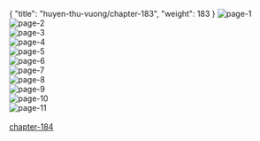 { "title": "huyen-thu-vuong/chapter-183", "weight": 183 }
<img src="huyen-thu-vuong_0183_01-5767aa96d9f20deb7ab822d2709e02d4.webp" alt="page-1" origin="http://1.bp.blogspot.com/-VFSi5PfhtdU/WaVAoXyTDfI/AAAAAAAAfbo/aQ5V5Ydnl2ImbKTKdHLcSAF1uaX6Wz7HgCLcBGAs/s1600/1.jpg?imgmax=0"><br/>
<img src="huyen-thu-vuong_0183_02-849df979ab655b72aeb861130ef1131a.webp" alt="page-2" origin="http://1.bp.blogspot.com/-QVZLW-tl8FQ/WaVAplsmcHI/AAAAAAAAfb0/VFgMFBeh4zQi3VouhQHUKFmuor609j_5gCLcBGAs/s1600/2.jpg?imgmax=0"><br/>
<img src="huyen-thu-vuong_0183_03-3b525cd1d8c8272f636582d1d6a26d5e.webp" alt="page-3" origin="http://1.bp.blogspot.com/-N2sOkxUNQyM/WaVAp1Z3Y6I/AAAAAAAAfb4/W1iszbxlV8oaPCcuroc67CBdKiiAHoHuwCLcBGAs/s1600/3.jpg?imgmax=0"><br/>
<img src="huyen-thu-vuong_0183_04-745d3000730bb17539dd48bd086a59e8.webp" alt="page-4" origin="http://1.bp.blogspot.com/-BxHgM8dHq0M/WaVAqIKO9zI/AAAAAAAAfb8/izpegrzC4pUjOWoiA8ENR7joHRfVcY4HACLcBGAs/s1600/4.jpg?imgmax=0"><br/>
<img src="huyen-thu-vuong_0183_05-554b9c9e39dc113dfe654364bf600711.webp" alt="page-5" origin="http://1.bp.blogspot.com/-bWSodI4j_o8/WaVAqiTvBLI/AAAAAAAAfcA/izlWsKBuLXYUvCeR1TSMVmwGxk6RfH15gCLcBGAs/s1600/5.jpg?imgmax=0"><br/>
<img src="huyen-thu-vuong_0183_06-2523153b80cb625044fc036fcbc1955c.webp" alt="page-6" origin="http://1.bp.blogspot.com/-Lvz44EhYGu4/WaVAq24Do3I/AAAAAAAAfcE/juNcHeSPKy4Wxl8exwLtZUhUBlbjbZ45QCLcBGAs/s1600/6.jpg?imgmax=0"><br/>
<img src="huyen-thu-vuong_0183_07-9c1f4e3baf4cd661a5f388727c8d12ee.webp" alt="page-7" origin="http://1.bp.blogspot.com/-L93YHeZMIOI/WaVArCgm7pI/AAAAAAAAfcI/D_ezAXqibW4RBUXOCWgP1cRr3qIqbVsIQCLcBGAs/s1600/7.jpg?imgmax=0"><br/>
<img src="huyen-thu-vuong_0183_08-8367b5cad1c4a7b6a8ca6431f4451096.webp" alt="page-8" origin="http://1.bp.blogspot.com/-lpmMocvCxx0/WaVArlVYpKI/AAAAAAAAfcM/Ow0_qTeeMCYtpTFOIwk-QwD5storDTeaACLcBGAs/s1600/8.jpg?imgmax=0"><br/>
<img src="huyen-thu-vuong_0183_09-2186f3ee0b801bc0e1e7b9b96fe372cc.webp" alt="page-9" origin="http://1.bp.blogspot.com/-p55bKXycIK0/WaVAsL5CFEI/AAAAAAAAfcQ/MFOUzWTL6tgJ7T0w6xjeE3H3VucZ-D_tQCLcBGAs/s1600/9.jpg?imgmax=0"><br/>
<img src="huyen-thu-vuong_0183_10-d65dcacb6d28ee8ab7347d1a5a1c99e2.webp" alt="page-10" origin="http://1.bp.blogspot.com/-vd8v11UR_qE/WaVAoUUUFbI/AAAAAAAAfbs/0BVG17fdQi8bFlBa_5QvLRjf3hnThtuPACLcBGAs/s1600/10.jpg?imgmax=0"><br/>
<img src="huyen-thu-vuong_0183_11-17296a652bf120c3446755a68ba43888.webp" alt="page-11" origin="http://1.bp.blogspot.com/-lAU3_MG4x4U/WaVApf6yjII/AAAAAAAAfbw/qMR7Fe7jRZkZC0cbO-Op3Ni3ikm2cvixACLcBGAs/s1600/11.jpg?imgmax=0"><br/>
<br/><a class="nextchap" href="/huyen-thu-vuong/chapter-184">chapter-184</a>
